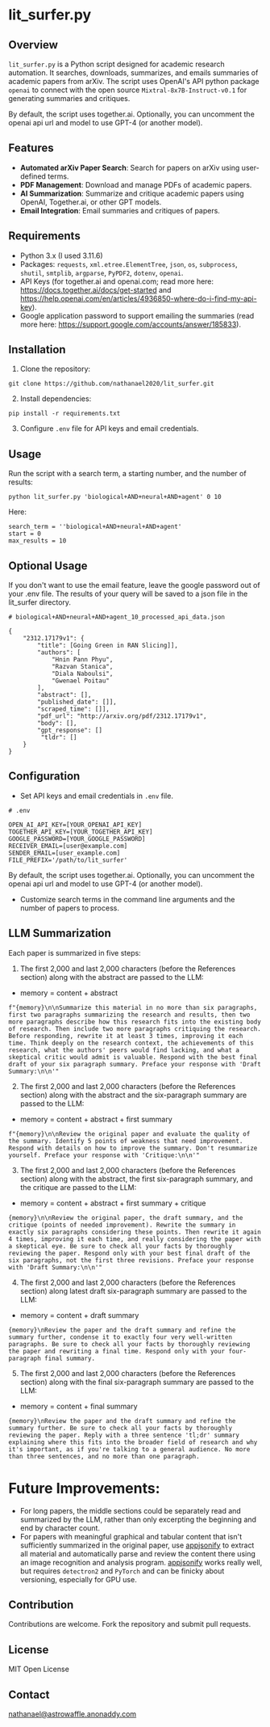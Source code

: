 # lit_surfer.py

## Overview
`lit_surfer.py` is a Python script designed for academic research automation. It searches, downloads, summarizes, and emails summaries of academic papers from arXiv. The script uses OpenAI's API python package `openai` to connect with the open source `Mixtral-8x7B-Instruct-v0.1` for generating summaries and critiques.

By default, the script uses together.ai. Optionally, you can uncomment the openai api url and model to use GPT-4 (or another model).

## Features
- **Automated arXiv Paper Search**: Search for papers on arXiv using user-defined terms.
- **PDF Management**: Download and manage PDFs of academic papers.
- **AI Summarization**: Summarize and critique academic papers using OpenAI, Together.ai, or other GPT models.
- **Email Integration**: Email summaries and critiques of papers.

## Requirements
- Python 3.x (I used 3.11.6)
- Packages: `requests`, `xml.etree.ElementTree`, `json`, `os`, `subprocess`, `shutil`, `smtplib`, `argparse`, `PyPDF2`, `dotenv`, `openai`.
- API Keys (for together.ai and openai.com; read more here: https://docs.together.ai/docs/get-started and https://help.openai.com/en/articles/4936850-where-do-i-find-my-api-key).
- Google application password to support emailing the summaries (read more here: https://support.google.com/accounts/answer/185833).

## Installation
1. Clone the repository:
```
git clone https://github.com/nathanael2020/lit_surfer.git
```
2. Install dependencies:
```
pip install -r requirements.txt
```
3. Configure `.env` file for API keys and email credentials.

## Usage
Run the script with a search term, a starting number, and the number of results:
```
python lit_surfer.py 'biological+AND+neural+AND+agent' 0 10
```
Here:
```
search_term = ''biological+AND+neural+AND+agent'
start = 0
max_results = 10
```
## Optional Usage
If you don't want to use the email feature, leave the google password out of your .env file. The results of your query will be saved to a json file in the lit_surfer directory.

```
# biological+AND+neural+AND+agent_10_processed_api_data.json

{
    "2312.17179v1": {
        "title": [Going Green in RAN Slicing]],
        "authors": [
            "Hnin Pann Phyu",
            "Razvan Stanica",
            "Diala Naboulsi",
            "Gwenael Poitau"
        ],
        "abstract": [],
        "published_date": []],
        "scraped_time": []],
        "pdf_url": "http://arxiv.org/pdf/2312.17179v1",
        "body": [],
        "gpt_response": []
         "tldr": []
    }
}

```
## Configuration
- Set API keys and email credentials in `.env` file.
```
# .env

OPEN_AI_API_KEY=[YOUR_OPENAI_API_KEY]
TOGETHER_API_KEY=[YOUR_TOGETHER_API_KEY]
GOOGLE_PASSWORD=[YOUR_GOOGLE_PASSWORD]
RECEIVER_EMAIL=[user@example.com]
SENDER_EMAIL=[user_example.com]
FILE_PREFIX='/path/to/lit_surfer'
```

By default, the script uses together.ai. Optionally, you can uncomment the openai api url and model to use GPT-4 (or another model).

- Customize search terms in the command line arguments and the number of papers to process.

## LLM Summarization
Each paper is summarized in five steps:
1. The first 2,000 and last 2,000 characters (before the References section) along with the abstract are passed to the LLM:

- memory = content + abstract

`f"{memory}\n\nSummarize this material in no more than six paragraphs, first two paragraphs summarizing the research and results, then two more paragraphs describe how this research fits into the existing body of research. Then include two more paragraphs critiquing the research. Before responding, rewrite it at least 3 times, improving it each time. Think deeply on the research context, the achievements of this research, what the authors' peers would find lacking, and what a skeptical critic would admit is valuable. Respond with the best final draft of your six paragraph summary. Preface your response with 'Draft Summary:\n\n'"`

2. The first 2,000 and last 2,000 characters (before the References section) along with the abstract and the six-paragraph summary are passed to the LLM:

- memory = content + abstract + first summary

`f"{memory}\n\nReview the original paper and evaluate the quality of the summary. Identify 5 points of weakness that need improvement. Respond with details on how to improve the summary. Don't resummarize yourself. Preface your response with 'Critique:\n\n'"`

3. The first 2,000 and last 2,000 characters (before the References section) along with the abstract, the first six-paragraph summary, and the critique are passed to the LLM:

- memory = content + abstract + first summary + critique

`{memory}\n\nReview the original paper, the draft summary, and the critique (points of needed improvement). Rewrite the summary in exactly six paragraphs considering these points. Then rewrite it again 4 times, improving it each time, and really considering the paper with a skeptical eye. Be sure to check all your facts by thoroughly reviewing the paper. Respond only with your best final draft of the six paragraphs, not the first three revisions. Preface your response with 'Draft Summary:\n\n'"`

4. The first 2,000 and last 2,000 characters (before the References section) along latest draft six-paragraph summary are passed to the LLM:

- memory = content + draft summary

`{memory}\nReview the paper and the draft summary and refine the summary further, condense it to exactly four very well-written paragraphs. Be sure to check all your facts by thoroughly reviewing the paper and rewriting a final time. Respond only with your four-paragraph final summary.`

5. The first 2,000 and last 2,000 characters (before the References section) along with the final six-paragraph summary are passed to the LLM:

- memory = content + final summary

`{memory}\nReview the paper and the draft summary and refine the summary further. Be sure to check all your facts by thoroughly reviewing the paper. Reply with a three sentence 'tl;dr' summary explaining where this fits into the broader field of research and why it's important, as if you're talking to a general audience. No more than three sentences, and no more than one paragraph.`

# Future Improvements:
- For long papers, the middle sections could be separately read and summarized by the LLM, rather than only excerpting the beginning and end by character count.
- For papers with meaningful graphical and tabular content that isn't sufficiently summarized in the original paper, use [appjsonify](https://github.com/hitachi-nlp/appjsonify) to extract all material and automatically parse and review the content there using an image recognition and analysis program. [appjsonify](https://github.com/hitachi-nlp/appjsonify) works really well, but requires `detectron2` and `PyTorch` and can be finicky about versioning, especially for GPU use.

## Contribution
Contributions are welcome. Fork the repository and submit pull requests.

## License
MIT Open License

## Contact
nathanael@astrowaffle.anonaddy.com